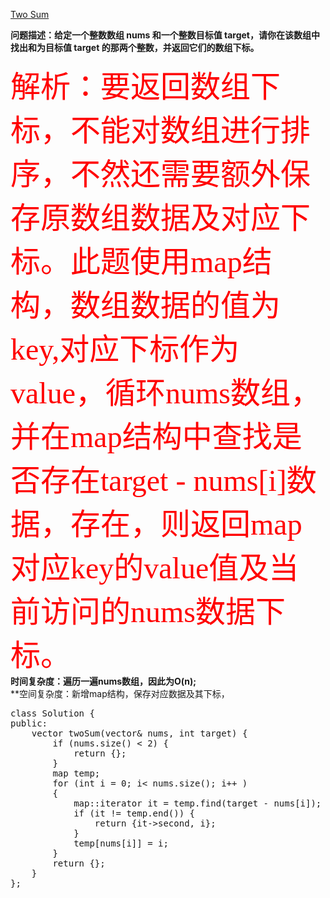 [Two Sum](https://leetcode-cn.com/problems/two-sum/) <br>

**问题描述：给定一个整数数组 nums 和一个整数目标值 target，请你在该数组中找出和为目标值 target 的那两个整数，并返回它们的数组下标。**<br>

<font face="斜体" color=red size=8>解析：要返回数组下标，不能对数组进行排序，不然还需要额外保存原数组数据及对应下标。此题使用map结构，数组数据的值为key,对应下标作为value，循环nums数组，并在map结构中查找是否存在target - nums[i]数据，存在，则返回map对应key的value值及当前访问的nums数据下标。</font>
<br>
**时间复杂度：遍历一遍nums数组，因此为O(n);**<br>
**空间复杂度：新增map结构，保存对应数据及其下标，

<pre name="code" class="c++">
class Solution {
public:
    vector<int> twoSum(vector<int>& nums, int target) {
        if (nums.size() < 2) {
            return {};
        }
        map<int, int> temp;
        for (int i = 0; i< nums.size(); i++ )
        {
            map<int,int>::iterator it = temp.find(target - nums[i]);
            if (it != temp.end()) {
                return {it->second, i};
            }
            temp[nums[i]] = i;
        }
        return {};
    }
};
</pre>

